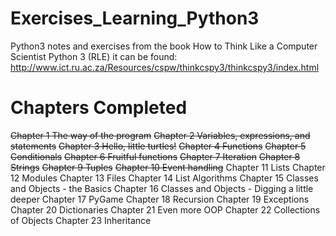 # Exercises_Learning_Python3
Python3 notes and exercises from the book How to Think Like a Computer Scientist Python 3 (RLE)
it can be found: http://www.ict.ru.ac.za/Resources/cspw/thinkcspy3/thinkcspy3/index.html

# Chapters Completed
~~Chapter 1 The way of the program~~
~~Chapter 2 Variables, expressions, and statements~~
~~Chapter 3 Hello, little turtles!~~
~~Chapter 4 Functions~~
~~Chapter 5 Conditionals~~
~~Chapter 6 Fruitful functions~~
~~Chapter 7 Iteration~~
~~Chapter 8 Strings~~
~~Chapter 9 Tuples~~
~~Chapter 10 Event handling~~
Chapter 11 Lists
Chapter 12 Modules
Chapter 13 Files
Chapter 14 List Algorithms
Chapter 15 Classes and Objects - the Basics
Chapter 16 Classes and Objects - Digging a little deeper
Chapter 17 PyGame
Chapter 18 Recursion
Chapter 19 Exceptions
Chapter 20 Dictionaries
Chapter 21 Even more OOP
Chapter 22 Collections of Objects
Chapter 23 Inheritance